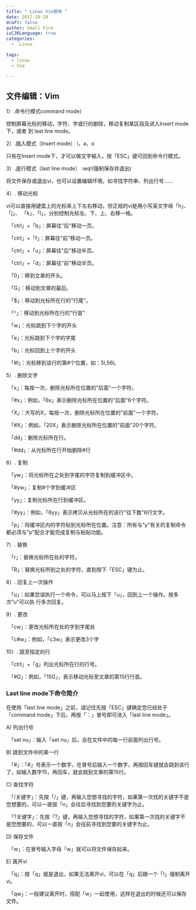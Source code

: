```yaml
---
title: " Linux Vim使用 "
date: 2017-10-18
draft: false
author: Small Fire
isCJKLanguage: true
categories: 
  -  Linux

tags: 
  - linux
  - Vim

---
```


## 文件编辑：Vim ##
1）.命令行模式command mode）  

控制屏幕光标的移动，字符、字或行的删除，移动复制某区段及进入Insert mode下，或者     到 last line mode。

2）.插入模式（Insert mode）  i，a，o

只有在Insert mode下，才可以做文字输入，按「ESC」键可回到命令行模式。

3）.底行模式（last line mode）  :wq!(强制保存并退出)

将文件保存或退出vi，也可以设置编辑环境，如寻找字符串、列出行号……

4）. 移动光标

vi可以直接用键盘上的光标来上下左右移动，但正规的vi是用小写英文字母「h」、「j」、       「k」、「l」，分别控制光标左、下、上、右移一格。

　「ctrl」+「b」：屏幕往"后"移动一页。

　「ctrl」+「f」：屏幕往"前"移动一页。

　「ctrl」+「u」：屏幕往"后"移动半页。

　「ctrl」+「d」：屏幕往"前"移动半页。

　「0」：移到文章的开头。

　「G」：移动到文章的最后。

　「$」：移动到光标所在行的"行尾"。

　「^」：移动到光标所在行的"行首"

　「w」：光标跳到下个字的开头

　「e」：光标跳到下个字的字尾

　「b」：光标回到上个字的开头

　「#l」：光标移到该行的第#个位置，如：5l,56l。

   5）. 删除文字

　「x」：每按一次，删除光标所在位置的"后面"一个字符。

　「#x」：例如，「6x」表示删除光标所在位置的"后面"6个字符。

　「X」：大写的X，每按一次，删除光标所在位置的"前面"一个字符。

　「#X」：例如，「20X」表示删除光标所在位置的"前面"20个字符。

　「dd」：删除光标所在行。

　「#dd」：从光标所在行开始删除#行

6）. 复制

　「yw」：将光标所在之处到字尾的字符复制到缓冲区中。

　「#yw」：复制#个字到缓冲区

　「yy」：复制光标所在行到缓冲区。

　「#yy」：例如，「6yy」表示拷贝从光标所在的该行"往下数"6行文字。

　「p」：将缓冲区内的字符贴到光标所在位置。注意：所有与"y"有关的复制命令都必须与"p"配合才能完成复制与粘贴功能。

7）. 替换

　「r」：替换光标所在处的字符。

　「R」：替换光标所到之处的字符，直到按下「ESC」键为止。

8）. 回复上一次操作

　「u」：如果您误执行一个命令，可以马上按下「u」，回到上一个操作。按多次"u"可以执       行多次回复。

9）. 更改

　「cw」：更改光标所在处的字到字尾处

　「c#w」：例如，「c3w」表示更改3个字

10）. 跳至指定的行

　「ctrl」+「g」列出光标所在行的行号。

　「#G」：例如，「15G」，表示移动光标至文章的第15行行首。

### Last line mode下命令简介  ###

在使用「last line mode」之前，请记住先按「ESC」键确定您已经处于「command mode」下后，再按「：」冒号即可进入「last line mode」。

A) 列出行号

　「set nu」：输入「set nu」后，会在文件中的每一行前面列出行号。

B) 跳到文件中的某一行

　「#」：「#」号表示一个数字，在冒号后输入一个数字，再按回车键就会跳到该行了，如输入数字15，再回车，就会跳到文章的第15行。

C) 查找字符

　「/关键字」：先按「/」键，再输入您想寻找的字符，如果第一次找的关键字不是您想要的，可以一直按「n」会往后寻找到您要的关键字为止。

　「?关键字」：先按「?」键，再输入您想寻找的字符，如果第一次找的关键字不是您想要的，可以一直按「n」会往前寻找到您要的关键字为止。

D) 保存文件

　「w」：在冒号输入字母「w」就可以将文件保存起来。

E) 离开vi

　「q」：按「q」就是退出，如果无法离开vi，可以在「q」后跟一个「!」强制离开vi。

　「qw」：一般建议离开时，搭配「w」一起使用，这样在退出的时候还可以保存文件。